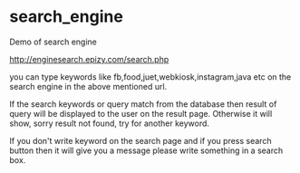 # search_engine
Demo of search engine


http://enginesearch.epizy.com/search.php

you can type keywords like fb,food,juet,webkiosk,instagram,java etc on the search engine in the above mentioned url.

If the search keywords or query match from the database then result of query will be displayed to the user on the result page.
Otherwise it will show, sorry result not found, try for another keyword.

If you don't write keyword on the search page and if you press search button then it will give you a message please write something in a search box.
